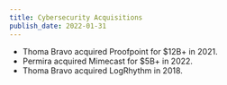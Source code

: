 ```yaml
---
title: Cybersecurity Acquisitions
publish_date: 2022-01-31
---
```


- Thoma Bravo acquired Proofpoint for $12B+ in 2021.
- Permira acquired Mimecast for $5B+ in 2022.
- Thoma Bravo acquired LogRhythm in 2018.   
